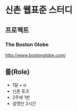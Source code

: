 # 신촌 웹표준 스터디
## 프로젝트
### The Boston Globe
http://www.bostonglobe.com/

## 룰(Role)
* 1달 + α
* 신촌 토즈
* 2주에 1번
* 설명만 2시간
